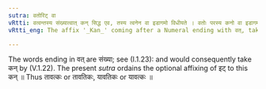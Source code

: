 ```yaml
---
sutra: वतोरिट् वा
vRtti: वत्वन्तस्य संख्यात्वात् कन् सिद्ध एव, तस्य त्वनेन वा इडागमो विधीयते । वतोः परस्य कनो वा इडागमो भवति आर्हीयेष्वर्थेषु ॥
vRtti_eng: The affix '_Kan_' coming after a Numeral ending with वत्, takes optionally the augment इट्, the sense of the affix being those given upto (V. 1. 63).

---
```

The words ending in वत् are संख्या; see (I.1.23): and would consequently take कन् by (V.1.22). The present _sutra_ ordains the optional affixing of इट् to this कन् ॥ Thus तावत्कः or तावतिकः, यावतिकः or यावत्कः ॥